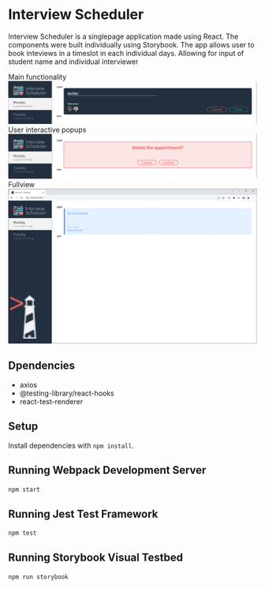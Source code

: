 # Interview Scheduler

Interview Scheduler is a singlepage application made using React. The components were built individually using Storybook. The app allows user to book inteviews in a timeslot in each individual days. Allowing for input of student name and individual interviewer

Main functionality
![Interview edit](https://github.com/mercuriousreign/scheduler/blob/master/docs/Interview%20Book.png?raw=true)
User interactive popups
![Interview delete](https://github.com/mercuriousreign/scheduler/blob/master/docs/Delete%20Interview.png?raw=true)
Fullview
![Full view](https://github.com/mercuriousreign/scheduler/blob/master/docs/Interview%20Scheduler.png?raw=true)

## Dpendencies

- axios
- @testing-library/react-hooks
- react-test-renderer


## Setup

Install dependencies with `npm install`.

## Running Webpack Development Server

```sh
npm start
```

## Running Jest Test Framework

```sh
npm test
```

## Running Storybook Visual Testbed

```sh
npm run storybook
```
